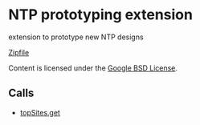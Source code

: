 
NTP prototyping extension
=======

extension to prototype new NTP designs

[Zipfile](http://developer.chrome.com/extensions/examples/api/topsites/magic8ball.zip)

Content is licensed under the [Google BSD License](http://code.google.com/google_bsd_license.html).

Calls
-----

* [topSites.get](http://developer.chrome.com/extensions/topSites.html#method-get)